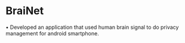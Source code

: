 # BraiNet
• Developed an application that used human brain signal to do privacy management for android smartphone.

